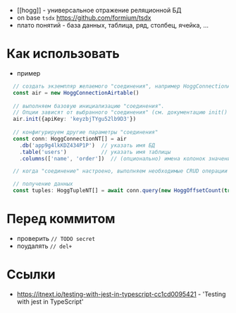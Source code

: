 * [[hogg]] - универсальное отражение реляционной БД
* on base `tsdx` https://github.com/formium/tsdx
* плато понятий - база данных, таблица, ряд, столбец, ячейка, ...

# Как использовать
* пример
```typescript
  // создать экземпляр желаемого "соединения", например HoggConnectionAirtable
  const air = new HoggConnectionAirtable()
  
  // выполняем базовую инициализацию "соединения". 
  // Опции зависят от выбранного "соединения" (см. документацию init() конкретного "соединения")
  air.init({apiKey: 'keyzbjTYgu52lb9D3'})
  
  // конфигурируем другие параметры "соединения"
  const conn: HoggConnectionNT[] = air
    .db('app9g4lkKDZ434P1P')  // указать имя БД
    .table('users')           // указать имя таблицы
    .columns(['name', 'order'])  // (опционально) имена колонок значения которых мы хотим получить (если не указано то означает получить все колонки)

  // когда "соединение" настроено, выполняем необходимые CRUD операции (см. ниже) ...

  // получение данных
  const tuples: HoggTupleNT[] = await conn.query(new HoggOffsetCount(true))
```

# Перед коммитом
* проверить `// TODO secret`
* поудалять `// del+`

# Ссылки
* https://itnext.io/testing-with-jest-in-typescript-cc1cd0095421 - 'Testing with jest in TypeScript'

